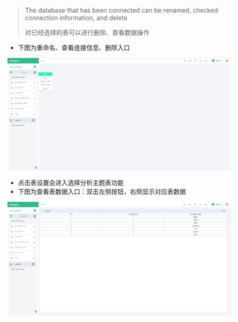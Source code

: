 > The database that has been connected can be renamed, checked connection information, and delete 
>
> 对已经选择的表可以进行删除、查看数据操作

* 下图为重命名、查看连接信息、删除入口

![](/assets/connect-oracle_6.png)

* 点击表设置会进入选择分析主题表功能
* 下图为查看表数据入口：双击左侧按钮，右侧显示对应表数据

![](/assets/connect-oracle_7.png)

